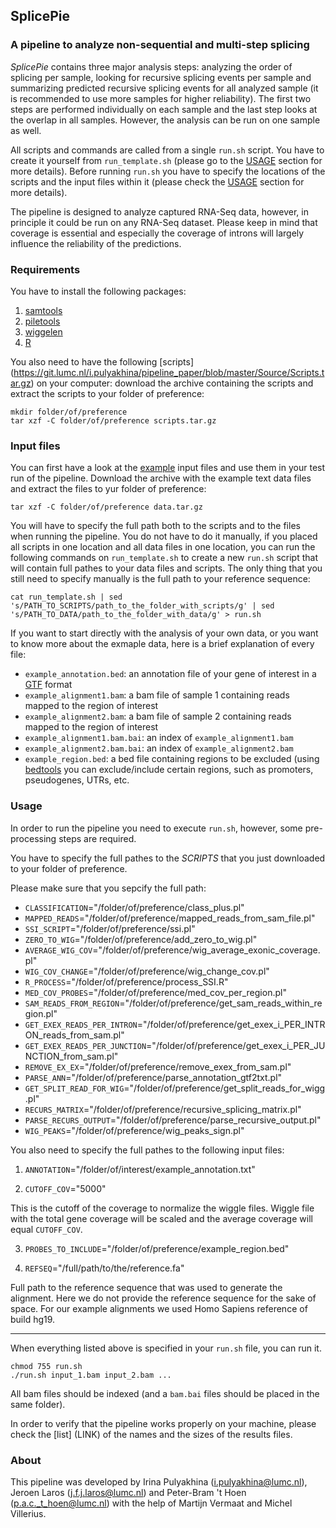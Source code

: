 SplicePie
--------------------------------------
### A pipeline to analyze non-sequential and multi-step splicing

*SplicePie* contains three major analysis steps: analyzing the order of
splicing per sample, looking for recursive splicing events per sample and
summarizing predicted recursive splicing events for all analyzed sample (it is
recommended to use more samples for higher reliability). The first two steps are
performed individually on each sample and the last step looks at the overlap
in all samples. However, the analysis can be run on one sample as well.

All scripts and commands are called from a single `run.sh` script. You have to
create it yourself from `run_template.sh` (please go to the [USAGE](https://github.com/pulyakhina/splicing_analysis_pipeline/blob/master/README.md#usage)
section for more details). Before running `run.sh` you have to specify the
locations of the scripts and the input files within it (please check the
[USAGE](https://github.com/pulyakhina/splicing_analysis_pipeline/blob/master/README.md#usage)
section for more details).

The pipeline is designed to analyze captured RNA-Seq data, however, in principle
it could be run on any RNA-Seq dataset. Please keep in mind that coverage is
essential and especially the coverage of introns will largely influence the
reliability of the predictions.

### Requirements

You have to install the following packages:

1. [samtools](http://samtools.sourceforge.net/)
2. [piletools](https://pypi.python.org/pypi/piletools)
3. [wiggelen](https://pypi.python.org/pypi/wiggelen)
4. [R](http://www.r-project.org/)

You also need to have the following [scripts] (https://git.lumc.nl/i.pulyakhina/pipeline_paper/blob/master/Source/Scripts.tar.gz)
on your computer: download the
archive containing the scripts and extract the scripts to your folder of
preference:

    mkdir folder/of/preference
    tar xzf -C folder/of/preference scripts.tar.gz

### Input files

You can first have a look at the [example](https://barmsijs.lumc.nl/HG/irina/example_data.tar.gz)
input files and use them in your test
run of the pipeline. Download the archive with the example text data files and
extract the files to yur folder of preference:

    tar xzf -C folder/of/preference data.tar.gz

You will have to specify the full path both to the scripts and to the files when
running the pipeline. You do not have to do it manually, if you placed all
scripts in one location and all data files in one location, you can run the
following commands on `run_template.sh` to create a new `run.sh` script that
will contain full pathes to your data files and scripts. The only thing that
you still need to specify manually is the full path to your reference sequence:

    cat run_template.sh | sed 's/PATH_TO_SCRIPTS/path_to_the_folder_with_scripts/g' | sed 's/PATH_TO_DATA/path_to_the_folder_with_data/g' > run.sh
    

If you want to start directly with the analysis of your own data, or you want to
know more about the exmaple data, here is a brief explanation of every file:

- `example_annotation.bed`: an annotation file of your gene of interest in a [GTF](http://www.ensembl.org/info/website/upload/gff.html) format
- `example_alignment1.bam`:  a bam file of sample 1 containing reads mapped to the region of interest
- `example_alignment2.bam`:  a bam file of sample 2 containing reads mapped to the region of interest
- `example_alignment1.bam.bai`: an index of `example_alignment1.bam`
- `example_alignment2.bam.bai`: an index of `example_alignment2.bam`
- `example_region.bed`: a bed file containing regions to be excluded (using [bedtools](http://bedtools.readthedocs.org/en/latest/)
you can exclude/include certain regions, such as promoters, pseudogenes, UTRs, etc.

### Usage

In order to run the pipeline you need to execute `run.sh`, however, some
pre-processing steps are required.

You have to specify the full pathes to the *SCRIPTS* that you just downloaded
to your folder of preference.

Please make sure that you sepcify the full path:

- `CLASSIFICATION`="/folder/of/preference/class_plus.pl"
- `MAPPED_READS`="/folder/of/preference/mapped_reads_from_sam_file.pl"
- `SSI_SCRIPT`="/folder/of/preference/ssi.pl"
- `ZERO_TO_WIG`="/folder/of/preference/add_zero_to_wig.pl"
- `AVERAGE_WIG_COV`="/folder/of/preference/wig_average_exonic_coverage.pl"
- `WIG_COV_CHANGE`="/folder/of/preference/wig_change_cov.pl"
- `R_PROCESS`="/folder/of/preference/process_SSI.R"
- `MED_COV_PROBES`="/folder/of/preference/med_cov_per_region.pl"
- `SAM_READS_FROM_REGION`="/folder/of/preference/get_sam_reads_within_region.pl"
- `GET_EXEX_READS_PER_INTRON`="/folder/of/preference/get_exex_i_PER_INTRON_reads_from_sam.pl"
- `GET_EXEX_READS_PER_JUNCTION`="/folder/of/preference/get_exex_i_PER_JUNCTION_from_sam.pl"
- `REMOVE_EX_EX`="/folder/of/preference/remove_exex_from_sam.pl" 
- `PARSE_ANN`="/folder/of/preference/parse_annotation_gtf2txt.pl"
- `GET_SPLIT_READ_FOR_WIG`="/folder/of/preference/get_split_reads_for_wigg.pl"
- `RECURS_MATRIX`="/folder/of/preference/recursive_splicing_matrix.pl"
- `PARSE_RECURS_OUTPUT`="/folder/of/preference/parse_recursive_output.pl"
- `WIG_PEAKS`="/folder/of/preference/wig_peaks_sign.pl"

You also need to specify the full pathes to the following input files:

1) `ANNOTATION`="/folder/of/interest/example_annotation.txt"

2) `CUTOFF_COV`="5000"

This is the cutoff of the coverage to normalize the wiggle files. Wiggle file
with the total gene coverage will be scaled and the average coverage will equal
`CUTOFF_COV`.

3) `PROBES_TO_INCLUDE`="/folder/of/preference/example_region.bed"

4) `REFSEQ`="/full/path/to/the/reference.fa"

Full path to the reference sequence that was used to generate the alignment.
Here we do not provide the reference sequence for the sake of space. For our
example alignments we used Homo Sapiens reference of build hg19.


--------------------------------------

When everything listed above is specified in your `run.sh` file, you can run
it.

    chmod 755 run.sh
    ./run.sh input_1.bam input_2.bam ...

All bam files should be indexed (and a `bam.bai` files should be placed in the
same folder).


In order to verify that the pipeline works properly on your machine, please
check the [list] (LINK)
of the names and the sizes of the results files.


### About

This pipeline was developed by Irina Pulyakhina (i.pulyakhina@lumc.nl), Jeroen
Laros (j.f.j.laros@lumc.nl) and Peter-Bram 't Hoen (p.a.c._t_hoen@lumc.nl) with
the help of Martijn Vermaat and Michel Villerius.


